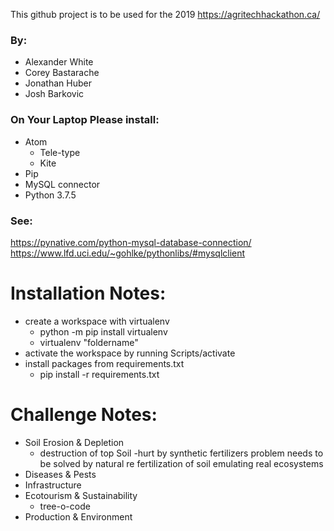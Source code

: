 This github project is to be used for the 2019
https://agritechhackathon.ca/

### By:
- Alexander White
- Corey Bastarache
- Jonathan Huber
- Josh Barkovic

### On Your Laptop Please install:
  - Atom
    - Tele-type
    - Kite
  - Pip
  - MySQL connector
  - Python 3.7.5
### See:
https://pynative.com/python-mysql-database-connection/
https://www.lfd.uci.edu/~gohlke/pythonlibs/#mysqlclient

# Installation Notes:
  - create a workspace with virtualenv
    - python -m pip install virtualenv
    - virtualenv "foldername"
  - activate the workspace by running Scripts/activate
  - install packages from requirements.txt
    - pip install -r requirements.txt

# Challenge Notes:
  - Soil Erosion & Depletion
    - destruction of top Soil
      -hurt by synthetic fertilizers problem needs to be solved by natural re fertilization of soil emulating real ecosystems
  - Diseases & Pests
  - Infrastructure
  - Ecotourism & Sustainability
    - tree-o-code
  - Production & Environment

